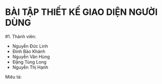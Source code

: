 # BÀI TẬP THIẾT KẾ GIAO DIỆN NGƯỜI DÙNG
#1. Thành viên:
<ul>
  <li>Nguyễn Đức Linh</li>
  <li>Đinh Bảo Khánh</li>
  <li>Nguyễn Văn Hùng</li>
  <li> Đặng Tùng Long</li>
  <li> Nguyễn Thị Hạnh</li>
</ul>
Miêu tả:

  
  
 
 
